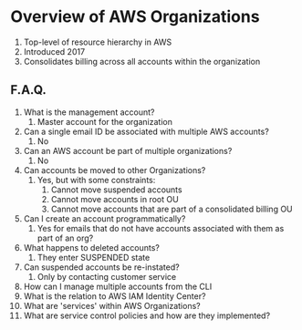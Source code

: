 # Overview of AWS Organizations

1. Top-level of resource hierarchy in AWS
1. Introduced 2017
1. Consolidates billing across all accounts within the organization

## F.A.Q.

1. What is the management account?
    1. Master account for the organization
1. Can a single email ID be associated with multiple AWS accounts?
    1. No
1. Can an AWS account be part of multiple organizations?
    1. No
1. Can accounts be moved to other Organizations?
    1. Yes, but with some constraints:
        1. Cannot move suspended accounts
        1. Cannot move accounts in root OU
        1. Cannot move accounts that are part of a consolidated billing OU
1. Can I create an account programmatically?
    1. Yes for emails that do not have accounts associated with them as part of an org?
1. What happens to deleted accounts?
    1. They enter SUSPENDED state
1. Can suspended accounts be re-instated?
    1. Only by contacting customer service
1. How can I manage multiple accounts from the CLI
1. What is the relation to AWS IAM Identity Center?
1. What are 'services' within AWS Organizations?
1. What are service control policies and how are they implemented?
